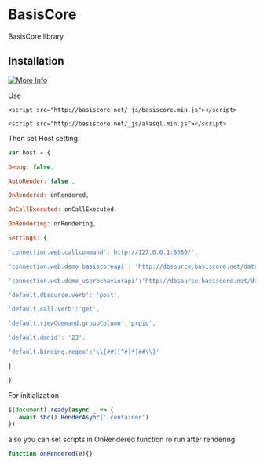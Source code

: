 BasisCore
====

BasisCore library 


## Installation

[![More Info](https://component.jit.su/component-badge.svg)]( https://basiscore.com/en/What-is-BasisCore)

Use 
```
<script src="http://basiscore.net/_js/basiscore.min.js"></script>
```
```
<script src="http://basiscore.net/_js/alasql.min.js"></script>
```

Then set Host setting:

```JavaScript
var host = {

Debug: false,

AutoRender: false , 

OnRendered: onRendered,

OnCallExecuted: onCallExecuted,

OnRendering: onRendering,

Settings: { 

'connection.web.callcommand':'http://127.0.0.1:8080/',

'connection.web.demo_basiscoreapi': 'http://dbsource.basiscore.net/data.json',

'connection.web.demo_userbehaviorapi':'http://dbsource.basiscore.net/data.json',

'default.dbsource.verb': 'post',

'default.call.verb':'get',

'default.viewCommand.groupColumn':'prpid',

'default.dmnid': '23',

'default.binding.regex':'\\{##([^#]*)##\\}' 

}

}
```
For initialization
```JavaScript
$(document).ready(async _ => {         
   await $bc().RenderAsync('.container')
})
```
 also you can set scripts in OnRendered function ro run after rendering
```JavaScript
function onRendered(e){}
```

